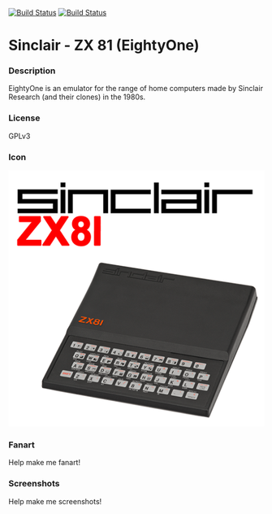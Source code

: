 [![Build Status](https://travis-ci.org/kodi-game/game.libretro.81.svg?branch=master)](https://travis-ci.org/kodi-game/game.libretro.81)
[![Build Status](https://ci.appveyor.com/api/projects/status/github/kodi-game/game.libretro.81?svg=true)](https://ci.appveyor.com/project/kodi-game/game-libretro-81)

# Sinclair - ZX 81 (EightyOne)

### Description

EightyOne is an emulator for the range of home computers made by Sinclair Research (and their clones) in the 1980s.

### License

GPLv3

### Icon

![Icon](game.libretro.81/resources/icon.png)

### Fanart

Help make me fanart!

### Screenshots

Help make me screenshots!
